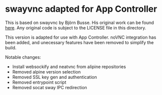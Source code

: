 # swayvnc adapted for App Controller

This is based on swayvnc by Björn Busse. His original work can be found
[here](https://github.com/bbusse/swayvnc). Any original code is subject to the
LICENSE file in this directory.

This version is adapted for use with App Controller. noVNC integration has been
added, and unecessary features have been removed to simplify the build.

Notable changes:
- Install websockify and neatvnc from alipine repositories
- Removed alpine version selection
- Removed SSL key gen and authentication
- Removed entrypoint script
- Removed socat sway IPC redirection
